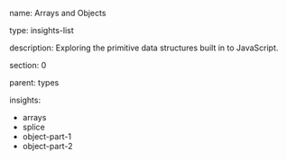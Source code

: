 name: Arrays and Objects

type: insights-list

description: Exploring the primitive data structures built in to JavaScript.

section: 0

parent: types

insights:
  - arrays
  - splice
  - object-part-1
  - object-part-2
